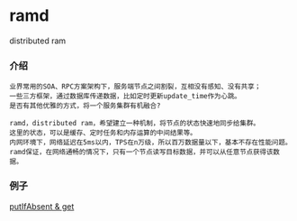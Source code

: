 # ramd
distributed ram

### 介绍

    业界常用的SOA、RPC方案架构下，服务端节点之间割裂，互相没有感知、没有共享；
    一些三方框架，通过数据库传递数据，比如定时更新update_time作为心跳。
    是否有其他优雅的方式，将一个服务集群有机融合?
    
    ramd，distributed ram，希望建立一种机制，将节点的状态快速地同步给集群。
    这里的状态，可以是缓存、定时任务和内存运算的中间结果等。
    内网环境下，网络延迟在5ms以内，TPS在n万级，所以百万数据量以下，基本不存在性能问题。
    ramd保证，在网络通畅的情况下，只有一个节点读写目标数据，并可以从任意节点获得该数据。
    
### 例子
    
  [putIfAbsent & get](/src/test/java/eastwind/ramd/test/TestRamd.java)
